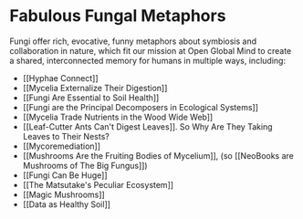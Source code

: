 # Fabulous Fungal Metaphors 

Fungi offer rich, evocative, funny metaphors about symbiosis and collaboration in nature, which fit our mission at Open Global Mind to create a shared, interconnected memory for humans in multiple ways, including:

- [[Hyphae Connect]]
- [[Mycelia Externalize Their Digestion]]
- [[Fungi Are Essential to Soil Health]]
- [[Fungi are the Principal Decomposers in Ecological Systems]]
- [[Mycelia Trade Nutrients in the Wood Wide Web]]
- [[Leaf-Cutter Ants Can't Digest Leaves]]. So Why Are They Taking Leaves to Their Nests?
- [[Mycoremediation]]
- [[Mushrooms Are the Fruiting Bodies of Mycelium]], (so [[NeoBooks are Mushrooms of The Big Fungus]])
- [[Fungi Can Be Huge]]
- [[The Matsutake's Peculiar Ecosystem]]
- [[Magic Mushrooms]]
- [[Data as Healthy Soil]]
